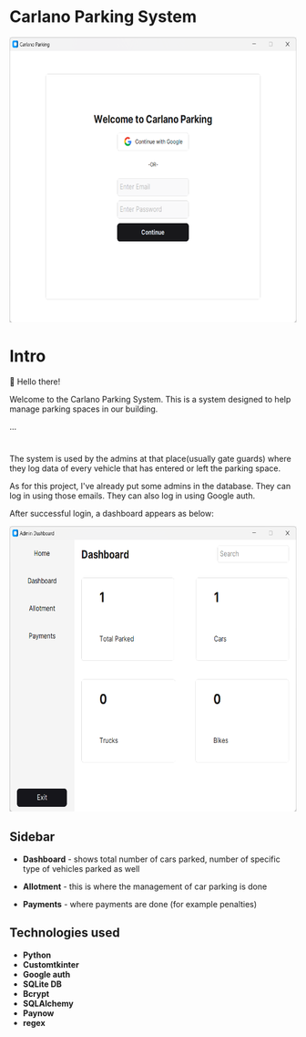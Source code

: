 # Carlano Parking System

<img src='./images/login.png' height=500 width=650>

# Intro
👋 Hello there! 

Welcome to the Carlano Parking System. This is a system designed to help manage parking spaces in our building. 

...
#
The system is used by the admins at that place(usually gate guards) where they log data of every vehicle that has entered or left the parking space.

As for this project, I've already put some admins in the database. They can log in using those emails. They can also log in using Google auth.

After successful login, a dashboard appears as below:

<img src='./images/dashboard.png' height=500 width=650>

## Sidebar

* __Dashboard__ - shows total number of cars parked, number of specific type of vehicles parked as well

* __Allotment__ - this is where the management of car parking is done

* __Payments__ - where payments are done (for example penalties)

## Technologies used

* __Python__
* __Customtkinter__
* __Google auth__
* __SQLite DB__
* __Bcrypt__
* __SQLAlchemy__
* __Paynow__
* __regex__